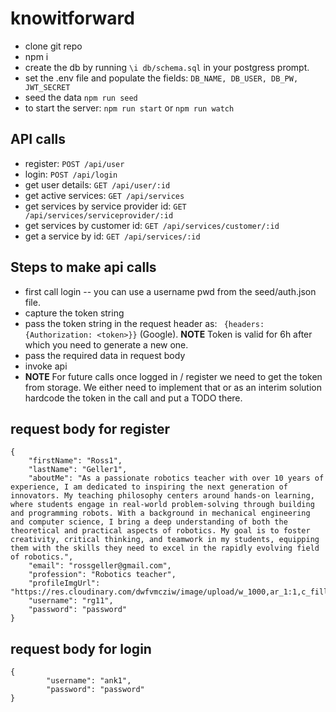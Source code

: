 # knowitforward

- clone git repo
- npm i 
- create the db by running `\i db/schema.sql` in your postgress prompt.
- set the .env file and populate the fields: `DB_NAME, DB_USER, DB_PW, JWT_SECRET`
- seed the data `npm run seed`
- to start the server: `npm run start` or `npm run watch`

## API calls

- register: `POST /api/user`
- login: `POST /api/login`
- get user details: `GET /api/user/:id`
- get active services: `GET /api/services`
- get services by service provider id: `GET /api/services/serviceprovider/:id`
- get services by customer id: `GET /api/services/customer/:id`
- get a service by id: `GET /api/services/:id`

## Steps to make api calls
- first call login -- you can use a username pwd from the seed/auth.json file.
- capture the token string
- pass the token string in the request header as: ` {headers: {Authorization: <token>}}` (Google). **NOTE** Token is valid for 6h after which you need to generate a new one.
- pass the required data in request body
- invoke api 
- **NOTE** For future calls once logged in / register we need to get the token from storage. We either need to implement that or as an interim solution hardcode the token in the call and put a TODO there.


## request body for register
```
{
	"firstName": "Ross1",
    "lastName": "Geller1",
    "aboutMe": "As a passionate robotics teacher with over 10 years of experience, I am dedicated to inspiring the next generation of innovators. My teaching philosophy centers around hands-on learning, where students engage in real-world problem-solving through building and programming robots. With a background in mechanical engineering and computer science, I bring a deep understanding of both the theoretical and practical aspects of robotics. My goal is to foster creativity, critical thinking, and teamwork in my students, equipping them with the skills they need to excel in the rapidly evolving field of robotics.",
    "email": "rossgeller@gmail.com",
    "profession": "Robotics teacher",
    "profileImgUrl": "https://res.cloudinary.com/dwfvmcziw/image/upload/w_1000,ar_1:1,c_fill,g_auto,e_art:hokusai/v1720224090/samples/smile.jpg", 
	"username": "rg11",
	"password": "password"
}
```

## request body for login
```
{
		"username": "ank1",
		"password": "password"
}

```

